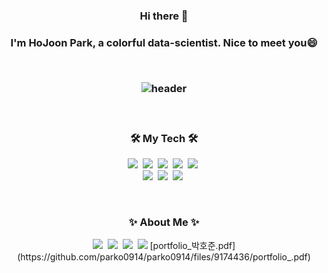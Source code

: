 <h3 align="center"> Hi there 👋
<h3 align="center"> I'm HoJoon Park, a colorful data-scientist. Nice to meet you😄
  
</p>  
<br>
  
![header](https://capsule-render.vercel.app/api?type=soft&color=auto&height=150&section=header&text=HoJoonPark&fontSize=70&animation=twinkling)
  
</p>  
<br>

<h3 align="center">🛠 My Tech 🛠</h3>

<p align="center">
  <img src="https://img.shields.io/badge/Python-3766AB?style=flat-square&logo=Python&logoColor=white"/></a>&nbsp
  <img src="https://img.shields.io/badge/Jupyter-F37626?style=flat-square&logo=Jupyter&logoColor=white"/>&nbsp 
  <img src="https://img.shields.io/badge/Colab-F9AB00?style=flat-square&logo=Google Colab&logoColor=white"/>&nbsp  
  <img src="https://img.shields.io/badge/RStudio-75AADB?style=flat-square&logo=RStudio&logoColor=white"/>&nbsp  
  <img src="https://img.shields.io/badge/Qgis-589632?style=flat-square&logo=Qgis&logoColor=white"/>&nbsp 
  <br>
  <img src="https://img.shields.io/badge/MySQL-4479A1?style=flat-square&logo=MySQL&logoColor=white"/>&nbsp 
  <img src="https://img.shields.io/badge/TensorFlow-FF6F00?style=flat-square&logo=TensorFlow&logoColor=white"/>&nbsp 
  <img src="https://img.shields.io/badge/PyTorch-EE4C2C?style=flat-square&logo=PyTorch&logoColor=white"/>&nbsp 

  
</p>
<br>

<h3 align="center"> ✨ About Me ✨ </h3>
<p align="center">
  <a href="https://github.com/parko0914/parko0914/files/9174436/portfolio_.pdf"><img src="https://img.shields.io/badge/Portfolio-222222?style=flat-square&logo=GitHub Pages&logoColor=white&link=https://parko0914.github.io/"/></a>&nbsp
  <a href="https://www.instagram.com/parko____/"><img src="https://img.shields.io/badge/Instagram-E4405F?style=flat-square&logo=Instagram&logoColor=white&link=https://www.instagram.com/parko____/"/></a>&nbsp
  <a href="https://blog.naver.com/ghwnsmvp"><img src="https://img.shields.io/badge/Blog-03C75A?style=flat-square&logo=Naver&logoColor=white&link=https://blog.naver.com/ghwnsmvp"/></a>&nbsp
  <a href="mailto:ghwnsmvp@naver.com"><img src="https://img.shields.io/badge/Gmail-d14836?style=flat-square&logo=Gmail&logoColor=white&link=ghwnsmvp@naver.com"/></a>
  [portfolio_박호준.pdf](https://github.com/parko0914/parko0914/files/9174436/portfolio_.pdf)

</p>
<br>
 
<!--
**parko0914/parko0914** is a ✨ _special_ ✨ repository because its `README.md` (this file) appears on your GitHub profile.

Here are some ideas to get you started:

- 🔭 I’m currently working on ...
- 🌱 I’m currently learning ...
- 👯 I’m looking to collaborate on ...
- 🤔 I’m looking for help with ...
- 💬 Ask me about ...
- 📫 How to reach me: ...
- 😄 Pronouns: ...
- ⚡ Fun fact: ...
-->
